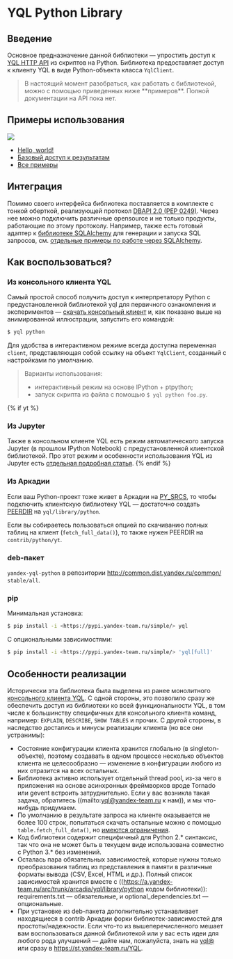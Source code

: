 # YQL Python Library
## Введение
Основное предназначение данной библиотеки — упростить доступ к [YQL HTTP API](http.md) из скриптов на Python.
Библиотека предоставляет доступ к клиенту YQL в виде Python-объекта класса `YqlClient`.
<blockquote>В настоящий момент разобраться, как работать с библиотекой, можно с помощью приведенных ниже **примеров**. Полной документации на API пока нет.
</blockquote>

## Примеры использования
![](https://wiki.yandex-team.ru/yql/lib/python/.files/yql-python.gif)

* [Hello, world!](https://a.yandex-team.ru/arc/trunk/arcadia/yql/library/python/yql/api/v1/examples/hello_world.py)
* [Базовый доступ к результатам](https://a.yandex-team.ru/arc/trunk/arcadia/yql/library/python/yql/api/v1/examples/iterate.py)
* [Все примеры](https://a.yandex-team.ru/arc/trunk/arcadia/yql/library/python/yql/api/v1/examples)

## Интеграция
Помимо своего интерфейса библиотека поставляется в комплекте с тонкой оберткой, реализующей протокол [DBAPI 2.0 (PEP 0249)](https://www.python.org/dev/peps/pep-0249/). Через нее можно подключить различные opensource и не только продукты, работающие по этому протоколу. Например, также есть готовый адаптер к [библиотеке SQLAlchemy](https://www.sqlalchemy.org) для генерации и запуска SQL запросов, см. [отдельные примеры по работе через SQLAlchemy](https://a.yandex-team.ru/arc/trunk/arcadia/yql/library/python/yql/sqlalchemy/examples).

## Как воспользоваться?
### Из консольного клиента YQL
Cамый простой способ получить доступ к интерпретатору Python с предустановленной библиотекой yql для первичного ознакомления и экспериментов — [скачать консольный клиент](cli.md#vvedenie) и, как показано выше на анимированной иллюстрации, запустить его командой:
``` sh
$ yql python
```
Для удобства в интерактивном режиме всегда доступна переменная `client`, представляющая собой ссылку на объект `YqlClient`, созданный с настройками по умолчанию.

<blockquote>Варианты использования:

* интерактивный режим на основе IPython + ptpython;
* запуск скрипта из файла с помощью `$ yql python foo.py`.</blockquote>
{% if yt %}
### Из Jupyter
Также в консольном клиенте YQL есть режим автоматического запуска Jupyter (в прошлом IPython Notebook) с предустановленной клиентской библиотекой. Про этот режим и особенности использования YQL из Jupyter есть [отдельная подробная статья](../guides/jupyter.md).
{% endif %}
### Из Аркадии
Если ваш Python-проект тоже живет в Аркадии на [PY_SRCS](https://wiki.yandex-team.ru/devtools/commandsandvars/pysrcs/), то чтобы подключить клиентскую библиотеку YQL — достаточно создать [PEERDIR](https://wiki.yandex-team.ru/devtools/commandsandvars/#komandyproekta) на `yql/library/python`.

Если вы собираетесь пользоваться опцией по скачиванию полных таблиц на клиент (`fetch_full_data()`), то также нужен PEERDIR на `contrib/python/yt`.

### deb-пакет
`yandex-yql-python` в репозитории <http://common.dist.yandex.ru/common/> `stable/all`.

### pip
Минимальная установка:
``` sh
$ pip install -i <https://pypi.yandex-team.ru/simple/> yql
```
С опциональными зависимостями:
``` sh
$ pip install -i <https://pypi.yandex-team.ru/simple/> 'yql[full]'
```
## Особенности реализации
Исторически эта библиотека была выделена из ранее монолитного [консольного клиента YQL](cli.md). С одной стороны, это позволило сразу же обеспечить доступ из библиотеки ко всей функциональности YQL, в том числе к большинству специфичных для консольного клиента команд, например: `EXPLAIN`, `DESCRIBE`, `SHOW TABLES` и прочих. С другой стороны, в наследство достались и минусы реализации клиента (но все они устранимы):

* Состояние конфигурации клиента хранится глобально (в singleton-объекте), поэтому создавать в одном процессе несколько объектов клиента не целесообразно — изменение в конфигурации любого из них отразится на всех остальных.
* Библиотека активно использует отдельный thread pool, из-за чего в приложения на основе асинхронных фреймворков вроде Tornado или gevent встроить затруднительно. Если у вас возникла такая задача, обратитесь ((mailto:yql@yandex-team.ru к нам)), и мы что-нибудь придумаем.
* По умолчанию в результате запроса на клиенте оказывается не более 100 строк, попытаться скачать остальные можно с помощью `table.fetch_full_data()`, но [имеются ограничения](cli.md#zagruzkapolnogorezultata).
* Код библиотеки содержит специфичный для Python 2.* синтаксис, так что она не может быть в текущем виде использована совместно с Python 3.* без изменений.
* Осталась пара обязательных зависимостей, которые нужны только преобразования таблиц из представления в памяти в различные форматы вывода (CSV, Excel, HTML и др.). Полный список зависимостей хранится вместе с ((https://a.yandex-team.ru/arc/trunk/arcadia/yql/library/python кодом библиотеки)): requirements.txt — обязательные, и optional_dependencies.txt — опциональные.
* При установке из deb-пакета дополнительно устанавливает находящиеся в contrib Аркадии форки библиотек-зависимостей для простоты/надежности.
Если что-то из вышеперечисленного мешает вам воспользоваться данной библиотекой или у вас есть идеи для любого рода улучшений — дайте нам, пожалуйста, знать на [yql@](mailto:yql@yandex-team.ru) или сразу в <https://st.yandex-team.ru/YQL>.
